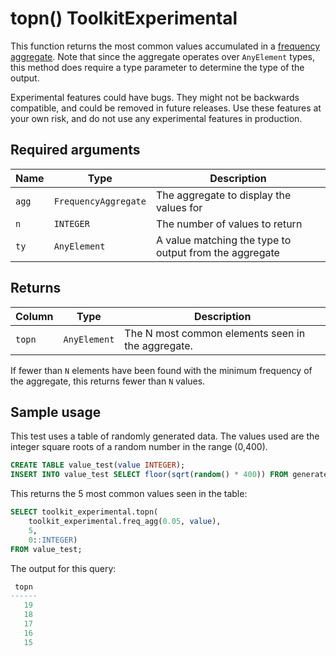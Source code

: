 # topn()  <tag type="toolkit">Toolkit</tag><tag type="experimental">Experimental</tag>
This function returns the most common values accumulated in a 
[frequency aggregate][freq_agg]. Note that 
since the aggregate operates over `AnyElement` types, this method does require 
a type parameter to determine the type of the output.

<highlight type="warning">
Experimental features could have bugs. They might not be backwards compatible,
and could be removed in future releases. Use these features at your own risk, and
do not use any experimental features in production.
</highlight>

## Required arguments

|Name|Type|Description|
|-|-|-|
|`agg`|`FrequencyAggregate`|The aggregate to display the values for|
|`n`|`INTEGER`|The number of values to return|
|`ty`|`AnyElement`|A value matching the type to output from the aggregate|

## Returns

|Column|Type|Description|
|-|-|-|
|`topn`|`AnyElement`|The N most common elements seen in the aggregate.|

If fewer than `N` elements have been found with the minimum
frequency of the aggregate, this returns fewer than `N` values.

## Sample usage
This test uses a table of randomly generated data. The values used are the 
integer square roots of a random number in the range (0,400).
```sql
CREATE TABLE value_test(value INTEGER);
INSERT INTO value_test SELECT floor(sqrt(random() * 400)) FROM generate_series(1,100000);
```

This returns the 5 most common values seen in the table:
```sql
SELECT toolkit_experimental.topn(
    toolkit_experimental.freq_agg(0.05, value), 
    5, 
    0::INTEGER) 
FROM value_test;
```

The output for this query:
```sql
 topn 
------
   19
   18
   17
   16
   15
```

[freq_agg]: /hyperfunctions/frequency-analysis/freq_agg/
